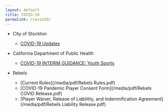```yaml
---
layout: default
title: COVID-19
permalink: /covid19/
---
```

* City of Stockton
    * [COVID-19 Updates](http://www.stocktonca.gov/government/departments/manager/pubWebSite.html?fbclid=IwAR1IWwpmxXY2jCj4YAAa6FsequNNr3QIBH1OvyRmjAtMs2Vd5oTKFEPLGpU)

* California Department of Public Health
    * [COVID-19 INTERIM GUIDANCE: Youth Sports  ](https://files.covid19.ca.gov/pdf/guidance-youth-sports--en.pdf)
    
* Rebels
    * [Current Rules](/media/pdf/Rebels Rules.pdf)
    * [COVID-19 Pandemic Player Consent Form](/media/pdf/Rebels COVID Release.pdf)
    * [Player Waiver, Release of Liablility, and Indemnification Agreement](/media/pdf/Rebels Liability Release.pdf)